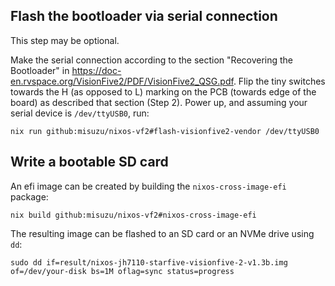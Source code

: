 ## Flash the bootloader via serial connection

This step may be optional.

Make the serial connection according to the section "Recovering the Bootloader" in <https://doc-en.rvspace.org/VisionFive2/PDF/VisionFive2_QSG.pdf>.
Flip the tiny switches towards the H (as opposed to L) marking on the PCB (towards edge of the board) as described that section (Step 2).
Power up, and assuming your serial device is `/dev/ttyUSB0`, run:

```shellSession
nix run github:misuzu/nixos-vf2#flash-visionfive2-vendor /dev/ttyUSB0
```

## Write a bootable SD card

An efi image can be created by building the `nixos-cross-image-efi` package:
```shell
nix build github:misuzu/nixos-vf2#nixos-cross-image-efi
```
The resulting image can be flashed to an SD card or an NVMe drive using `dd`:
```shell
sudo dd if=result/nixos-jh7110-starfive-visionfive-2-v1.3b.img of=/dev/your-disk bs=1M oflag=sync status=progress
```
